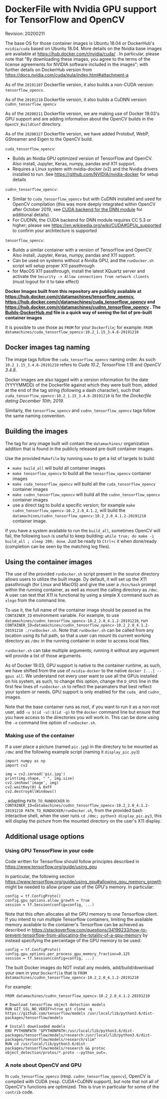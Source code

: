 # DockerFile with Nvidia GPU support for TensorFlow and OpenCV
Revision: 20200211

The base OS for those container images is Ubuntu 18.04 or DockerHub's `nvidia/cuda` based on Ubuntu 18.04. 
More details on the Nvidia base images are available at https://hub.docker.com/r/nvidia/cuda/ . 
In particular, please note that "By downloading these images, you agree to the terms of the license agreements for NVIDIA software included in the images"; with further details on DockerHub version from https://docs.nvidia.com/cuda/eula/index.html#attachment-a


As of the `20191107` Dockerfile version, it also builds a non-CUDA version: `tensorflow_opencv`.

As of the `20191210` Dockerfile version, it also builds a CuDNN version: `cudnn_tensorflow_opencv`

As of the `20200211` Dockerfile version, we are making use of Docker 19.03's GPU support and are adding information about the OpenCV builds in the `OpenCV_BuildConf` directory.

As of the `20200327` Dockerfile version, we have added Protobuf, WebP, GStreamer and Eigen to the OpenCV build. 

`cuda_tensorflow_opencv`:
- Builds an Nvidia GPU optimized version of TensorFlow and OpenCV. Also install, Jupyter, Keras, numpy, pandas and X11 support.
- Requires a Linux system with nvidia-docker (v2) and the Nvidia drivers installed to run. See https://github.com/NVIDIA/nvidia-docker for setup details

`cudnn_tensorflow_opencv`:
- Similar to `cuda_tensorflow_opencv` but with CuDNN installed and used for OpenCV compilation (this was more deeply integrated within OpenCV after October 2019, see [CUDA backend for the DNN module](https://github.com/opencv/opencv/pull/14827) for additional details).
- For CUDNN, the CUDA backend for DNN module requires CC 5.3 or higher; please see https://en.wikipedia.org/wiki/CUDA#GPUs_supported to confirm your architecture is supported

`tensorflow_opencv`:
- Builds a similar container with a version of TensorFlow and OpenCV. Also install, Jupyter, Keras, numpy, pandas and X11 support.
- Can be used on systems without a Nvidia GPU, and the `runDocker.sh` script will setup proper X11 passthrough
- for MacOS X11 passthrough, install the latest XQuartz server and activate the `Security -> Allow connections from network clients` (must logout for it to take effect)

**Docker Images built from this repository are publicly available at https://hub.docker.com/r/datamachines/tensorflow_opencv, https://hub.docker.com/r/datamachines/cuda_tensorflow_opencv and https://hub.docker.com/r/datamachines/cudnn_tensorflow_opencv . The [Builds-DockerHub.md](https://github.com/datamachines/cuda_tensorflow_opencv/blob/master/Builds-DockerHub.md) file is a quick way of seeing the list of pre-built container images**

It is possible to use those as `FROM` for your `Dockerfile`; for example: `FROM datamachines/cuda_tensorflow_opencv:10.2_1.15_3.4.8-20191210`

## Docker images tag naming

The image tags follow the `cuda_tensorflow_opencv` naming order.
As such `10.2_1.15_3.4.8-20191210` refers to *Cuda 10.2*, *TensorFlow 1.15* and *OpenCV 3.4.8*.

Docker images are also tagged with a version information for the date (YYYYMMDD) of the Dockerfile against which they were built from, added at the end of the tag string (following a dash character), such that `cuda_tensorflow_opencv:10.2_1.15_3.4.8-20191210` is for the *Dockerfile dating December 10th, 2019*.

Similarly, the `tensorflow_opencv` and `cudnn_tensorflow_opencv` tags follow the same naming convention.

## Building the images

The tag for any image built will contain the `datamachines/` organization addition that is found in the publicly released pre-built container images.

Use the provided `Makefile` by running `make` to get a list of targets to build:
- `make build_all` will build all container images
- `make tensorflow_opencv` to build all the `tensorflow_opencv` container images
- `make cuda_tensorflow_opencv` will build all the `cuda_tensorflow_opencv` container images
- `make cudnn_tensorflow_opencv` will build all the `cudnn_tensorflow_opencv` container images
- use a direct tag to build a specific version; for example `make cudnn_tensorflow_opencv-10.2_2.0_4.1.2`, will build the `datamachines/cudnn_tensorflow_opencv:10.2_2.0_4.1.2-20191210` container image.

If you have a system available to run the `build_all`, sometimes OpenCV will fail, the following `bash` is useful to keep building: `while true; do make -i build_all ; sleep 200; done`. Just be ready to `Ctrl+c` it when done/ready (completion can be seen by the matching log files).

## Using the container images

The use of the provided `runDocker.sh` script present in the source directory allows users to utilize the built image. Dy default, it will set up the X11 passthrough (for Linux and MacOS) and give the user a `/bin/bash` prompt within the running container, as well as mount the calling directory as `/dmc`. A user can test that X11 is functional by using a simple X command such as `xlogo` from the command line.

To use it, the full name of the container image should be passed as the `CONTAINER_ID` environment variable. For example, to use `datamachines/cudnn_tensorflow_opencv-10.2_2.0_4.1.2-20191210`, run `CONTAINER_ID=datamachines/cudnn_tensorflow_opencv-10.2_2.0_4.1.2-20191210 ./runDocker.sh`. Note that `runDocker.sh` can be called from any location using its full path, so that a user can mount its current working directory as `/dmc` in the running container in order to access local files.

`runDocker.sh` can take multiple arguments; running it without any argument will provide a list of those arguments.

As of Docker 19.03, GPU support is native to the container runtime, as such, we have shifted from the use of `nvidia-docker` to the native `docker [...] --gpus all`. We understand not every user want to use all the GPUs installed on his system, as such, to change this option, change the `D_GPUS` line in the first few lines of `runDocker.sh` to reflect the paramaters that best reflect your system or needs. GPU support is only enabled for the `cuda_` and `cudnn_` images.

Note that the base container runs as root, if you want to run it as a non root user, add `-u $(id -u):$(id -g)` to the `docker` command line but ensure that you have access to the directories you will work in. This can be done using the `-e` command line option of `runDocker.sh`.

### Making use of the container

If a user place a picture (named `pic.jpg`) in the directory to be mounted as `/dmc` and the following example script (naming it `display_pic.py3`)

    import numpy as np
    import cv2

    img = cv2.imread('pic.jpg')
    print(img.shape, " ", img.size)
    cv2.imshow('image', img)
    cv2.waitKey(0) & 0xFF
    cv2.destroyAllWindows()

, adapting `PATH_TO_RUNDOCKER` in `CONTAINER_ID=datamachines/cudnn_tensorflow_opencv-10.2_2.0_4.1.2-20191210 PATH_TO_RUNDOCKER/runDocker.sh`, from the provided bash interactive shell, when the user runs `cd /dmc; python3 display_pic.py3`, this will display the picture from the mounted directory on the user's X11 display.

## Additional usage options

### Using GPU TensorFlow in your code

Code written for Tensorflow should follow principles described in https://www.tensorflow.org/guide/using_gpu

In particular, the following section https://www.tensorflow.org/guide/using_gpu#allowing_gpu_memory_growth might be needed to allow proper use of the GPU's memory. In particular:
   
    config = tf.ConfigProto()
    config.gpu_options.allow_growth = True
    session = tf.Session(config=config, ...)

Note that this often allocates all the GPU memory to one Tensorflow client. If you intend to run multiple Tensorflow containers, limiting the available memory available to the container's Tensorflow can be achieved as described in https://stackoverflow.com/questions/34199233/how-to-prevent-tensorflow-from-allocating-the-totality-of-a-gpu-memory by instead specifying the percentage of the GPU memory to be used:

    config = tf.ConfigProto()
    config.gpu_options.per_process_gpu_memory_fraction=0.125
    session = tf.Session(config=config, ...)

The built Docker images do NOT install any models, add/build/download your own in your `Dockerfile` that is `FROM datamachines/cudnn_tensorflow_opencv-10.2_2.0_4.1.2-20191210`

For example:

    FROM datamachines/cudnn_tensorflow_opencv-10.2_2.0_4.1.2-20191210
    
    # Download tensorflow object detection models
    RUN GIT_SSL_NO_VERIFY=true git clone -q https://github.com/tensorflow/models /usr/local/lib/python3.6/dist-packages/tensorflow/models

    # Install downloaded models
    ENV PYTHONPATH "$PYTHONPATH:/usr/local/lib/python3.6/dist-packages/tensorflow/models/research:/usr/local/lib/python3.6/dist-packages/tensorflow/models/research/slim"
    RUN cd /usr/local/lib/python3.6/dist-packages/tensorflow/models/research && protoc object_detection/protos/*.proto --python_out=.

### A note about OpenCV and GPU

In `cuda_tensorflow_opencv` (resp. `cudnn_tensorflow_opencv`), OpenCV is compiled with CUDA (resp. CUDA+CuDNN support), but note that not all of OpenCV's functions are optimized. This is true in particular for some of the `contrib` code.
